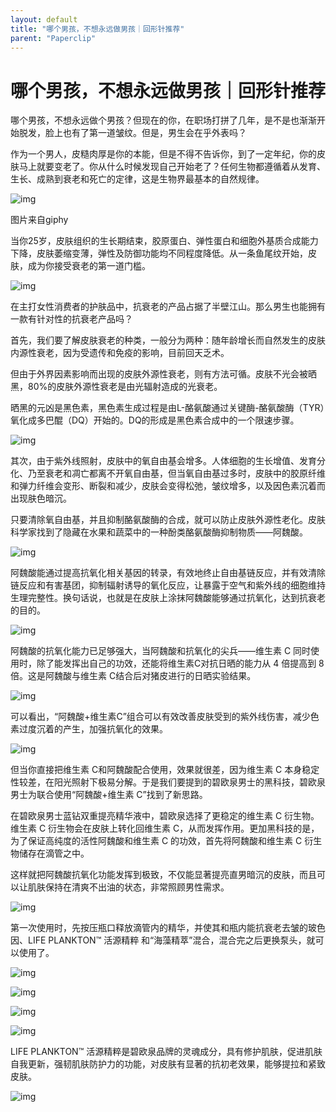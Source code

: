 ```yaml
---
layout: default
title: "哪个男孩，不想永远做男孩｜回形针推荐"
parent: "Paperclip"
---
```


# 哪个男孩，不想永远做男孩｜回形针推荐

哪个男孩，不想永远做个男孩？但现在的你，在职场打拼了几年，是不是也渐渐开始脱发，脸上也有了第一道皱纹。但是，男生会在乎外表吗？



作为一个男人，皮糙肉厚是你的本能，但是不得不告诉你，到了一定年纪，你的皮肤马上就要变老了。你从什么时候发现自己开始老了？任何生物都遵循着从发育、生长、成熟到衰老和死亡的定律，这是生物界最基本的自然规律。

![img](https://mmbiz.qpic.cn/mmbiz_gif/U6yRaDu1Naay7nhkzWOduVc0QmzVVhh7sIic29kQHtKZL39icwZd2WROn3RnouzAr77jyicsC7kKXqYVBwOeztUzw/640?wx_fmt=gif)

图片来自giphy

当你25岁，皮肤组织的生长期结束，胶原蛋白、弹性蛋白和细胞外基质合成能力下降，皮肤萎缩变薄，弹性及防御功能均不同程度降低。从一条鱼尾纹开始，皮肤，成为你接受衰老的第一道门槛。

![img](https://i.loli.net/2021/11/06/A1fNTKHvxnRiSU3.jpg)

在主打女性消费者的护肤品中，抗衰老的产品占据了半壁江山。那么男生也能拥有一款有针对性的抗衰老产品吗？

首先，我们要了解皮肤衰老的种类，一般分为两种：随年龄增长而自然发生的皮肤内源性衰老，因为受遗传和免疫的影响，目前回天乏术。

但由于外界因素影响而出现的皮肤外源性衰老，则有方法可循。皮肤不光会被晒黑，80%的皮肤外源性衰老是由光辐射造成的光衰老。

晒黑的元凶是黑色素，黑色素生成过程是由L-酪氨酸通过关键酶-酪氨酸酶（TYR）氧化成多巴醌（DQ）开始的。DQ的形成是黑色素合成中的一个限速步骤。

![img](https://i.loli.net/2021/11/06/PpySqQvokisBNez.jpg)

其次，由于紫外线照射，皮肤中的氧自由基会增多。人体细胞的生长增值、发育分化、乃至衰老和凋亡都离不开氧自由基，但当氧自由基过多时，皮肤中的胶原纤维和弹力纤维会变形、断裂和减少，皮肤会变得松弛，皱纹增多，以及因色素沉着而出现肤色暗沉。

只要清除氧自由基，并且抑制酪氨酸酶的合成，就可以防止皮肤外源性老化。皮肤科学家找到了隐藏在水果和蔬菜中的一种酚类酪氨酸酶抑制物质——阿魏酸。

![img](https://i.loli.net/2021/11/06/53RxFnKv6ALcSCq.jpg)

阿魏酸能通过提高抗氧化相关基因的转录，有效地终止自由基链反应，并有效清除链反应和有害基团，抑制辐射诱导的氧化反应，让暴露于空气和紫外线的细胞维持生理完整性。换句话说，也就是在皮肤上涂抹阿魏酸能够通过抗氧化，达到抗衰老的目的。

![img](https://i.loli.net/2021/11/06/bBQXRZoCHwydhEa.jpg)

阿魏酸的抗氧化能力已足够强大，当阿魏酸和抗氧化的尖兵——维生素 C 同时使用时，除了能发挥出自己的功效，还能将维生素C对抗日晒的能力从 4 倍提高到 8 倍。这是阿魏酸与维生素 C结合后对猪皮进行的日晒实验结果。

![img](https://i.loli.net/2021/11/06/ZMWB2EHYRleFGDx.jpg)

可以看出，“阿魏酸+维生素C”组合可以有效改善皮肤受到的紫外线伤害，减少色素过度沉着的产生，加强抗氧化的效果。

![img](https://i.loli.net/2021/11/06/3K4olIOdWa6jUyN.jpg)

但当你直接把维生素 C和阿魏酸配合使用，效果就很差，因为维生素 C 本身稳定性较差，在阳光照射下极易分解。于是我们要提到的碧欧泉男士的黑科技，碧欧泉男士为联合使用“阿魏酸+维生素 C”找到了新思路。

在碧欧泉男士蓝钻双重提亮精华液中，碧欧泉选择了更稳定的维生素 C 衍生物。维生素 C 衍生物会在皮肤上转化回维生素 C，从而发挥作用。更加黑科技的是，为了保证高纯度的活性阿魏酸和维生素 C 的功效，首先将阿魏酸和维生素 C 衍生物储存在滴管之中。

这样就把阿魏酸抗氧化功能发挥到极致，不仅能显著提亮直男暗沉的皮肤，而且可以让肌肤保持在清爽不出油的状态，非常照顾男性需求。

![img](https://i.loli.net/2021/11/06/Xgva12mQ8VdDhSu.jpg)

第一次使用时，先按压瓶口释放滴管内的精华，并使其和瓶内能抗衰老去皱的玻色因、LIFE PLANKTON™ 活源精粹 和“海藻精萃”混合，混合完之后更换泵头，就可以使用了。

![img](https://i.loli.net/2021/11/06/gncfAFsvQB7RxYk.jpg)

![img](https://i.loli.net/2021/11/06/GnU38X6dPIviKR1.jpg)

![img](https://i.loli.net/2021/11/06/lwfyYmQ6ZhgG4HF.jpg)

![img](https://i.loli.net/2021/11/06/fGDEOchyx8J7kUS.jpg)

LIFE PLANKTON™ 活源精粹是碧欧泉品牌的灵魂成分，具有修护肌肤，促进肌肤自我更新，强韧肌肤防护力的功能，对皮肤有显著的抗初老效果，能够提拉和紧致皮肤。

![img](https://i.loli.net/2021/11/06/b8Q9Cqnxv2sNT3R.jpg)
